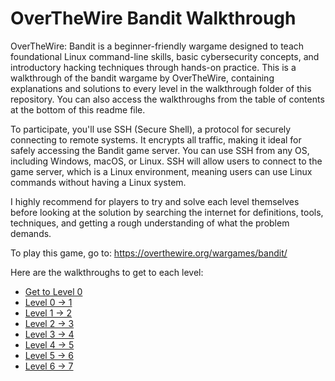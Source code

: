 # OverTheWire Bandit Walkthrough
OverTheWire: Bandit is a beginner-friendly wargame designed to teach foundational Linux command-line skills, basic cybersecurity concepts, and introductory hacking techniques through hands-on practice.
This is a walkthrough of the bandit wargame by OverTheWire, containing explanations and solutions to every level in the walkthrough folder of this repository. You can also access the walkthroughs from the table of contents at the bottom of this readme file.

To participate, you'll use SSH (Secure Shell), a protocol for securely connecting to remote systems. It encrypts all traffic, making it ideal for safely accessing the Bandit game server. You can use SSH from any OS, including Windows, macOS, or Linux.
SSH will allow users to connect to the game server, which is a Linux environment, meaning users can use Linux commands without having a Linux system.

I highly recommend for players to try and solve each level themselves before looking at the solution by searching the internet for definitions, tools, techniques, and getting a rough understanding of what the problem demands.

To play this game, go to: https://overthewire.org/wargames/bandit/

Here are the walkthroughs to get to each level:
- [Get to Level 0](/walkthrough/level00.md)
- [Level 0 -> 1](/walkthrough/level01.md)
- [Level 1 -> 2](/walkthrough/level02.md)
- [Level 2 -> 3](/walkthrough/level03.md)
- [Level 3 -> 4](/walkthrough/level04.md)
- [Level 4 -> 5](/walkthrough/level05.md)
- [Level 5 -> 6](/walkthrough/level06.md)
- [Level 6 -> 7](/walkthrough/level07.md)